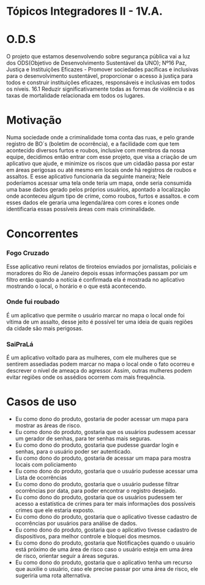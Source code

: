 # Tópicos Integradores II - 1V.A.

# O.D.S
O projeto que estamos desenvolvendo sobre segurança pública vai a luz dos ODS(Objetivo de Desenvolvimento Sustentável da UNO);
Nº16 Paz, Justiça e Instituições Eficazes - Promover sociedades pacíficas e inclusivas para o desenvolvimento sustentável, proporcionar o acesso à justiça para todos e construir instituições eficazes, responsáveis e inclusivas em todos os níveis.
16.1 Reduzir significativamente todas as formas de violência e as taxas de mortalidade relacionada em todos os lugares. 

# Motivação
Numa sociedade onde a criminalidade toma conta das ruas, e pelo grande registro de BO´s (boletim de ocorrência), e a facilidade com que tem acontecido diversos furtos e roubos, inclusive com membros da nossa equipe, decidimos então entrar com esse projeto, que visa a criação de um aplicativo que ajude, e minimize os riscos que um cidadão passa por estar em áreas perigosas ou até mesmo em locais onde há registros de roubos e assaltos.
E esse aplicativo funcionaria da seguinte maneira;
Nele poderíamos acessar uma tela onde teria um mapa, onde seria consumida uma base dados gerado pelos próprios usuários, apontado a localização onde aconteceu algum tipo de crime, como roubos, furtos e assaltos. e com esses dados ele geraria uma legenda/área com cores e ícones onde identificaria essas possíveis áreas com mais criminalidade.

# Concorrentes

### Fogo Cruzado

Esse aplicativo reuni relatos de tiroteios enviados por jornalistas, policiais e moradores do Rio de Janeiro depois essas informações passam por um filtro então quando a notícia é confirmada ela é mostrada no aplicativo mostrando o local, o horário e o que está acontecendo.

### Onde fui roubado

É um aplicativo que permite o usuário marcar no mapa o local onde foi vítima de um assalto, desse jeito é possível ter uma ideia de quais regiões da cidade são mais perigosas.

### SaiPraLá

É um aplicativo voltado para as mulheres, com ele mulheres que se sentirem assediadas podem marcar no mapa o local onde o fato ocorreu e descrever o nível de ameaça do agressor. Assim, outras mulheres podem evitar regiões onde os assédios ocorrem com mais frequência.

# Casos de uso 
 - Eu como dono do produto, gostaria de poder acessar um mapa para mostrar as áreas de risco.
 - Eu como dono do produto, gostaria que os usuários pudessem acessar um gerador de senhas, para ter senhas mais seguras.
 - Eu como dono do produto, gostaria que pudesse guardar login e senhas, para o usuário poder ser autenticado.
 - Eu como dono do produto, gostaria de acessar um mapa para mostra locais com policiamento
 - Eu como dono do produto, gostaria que o usuário pudesse acessar uma Lista de ocorrências
 - Eu como dono do produto, gostaria que o usuário pudesse filtrar ocorrências por data, para poder encontrar o registro desejado.
 - Eu como dono do produto, gostaria que os usuários pudessem ter acesso a estatística de crimes para ter mais informações dos possíveis crimes que ele estaria exposto.
 - Eu como dono do produto, gostaria que o aplicativo tivesse cadastro de ocorrências por usuários para análise de dados. 
- Eu como dono do produto, gostaria que o aplicativo tivesse cadastro de dispositivos, para melhor controle e bloquei dos mesmos. 
 - Eu como dono do produto, gostaria que Notificações quando o usuário está próximo de uma área de risco caso o usuário esteja em uma área de risco, orientar seguir a áreas seguras. 
 - Eu como dono do produto, gostaria que o aplicativo tenha um recurso que auxilie o usuário, caso ele precise passar por uma área de risco, ele sugeriria uma rota alternativa.
